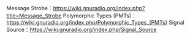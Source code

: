 Message Strobe：https://wiki.gnuradio.org/index.php?title=Message_Strobe
Polymorphic Types (PMTs)：https://wiki.gnuradio.org/index.php/Polymorphic_Types_(PMTs)
Signal Source：https://wiki.gnuradio.org/index.php/Signal_Source

